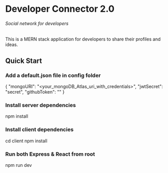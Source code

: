 # Developer Connector 2.0

###### Social network for developers

This is a MERN stack application for developers to share their profiles and ideas.

## Quick Start

### Add a default.json file in config folder
{
  "mongoURI": "<your_mongoDB_Atlas_uri_with_credentials>",
  "jwtSecret": "secret",
  "githubToken": "<yoursecrectaccesstoken>"
}

### Install server dependencies
npm install

### Install client dependencies
cd client
npm install

### Run both Express & React from root
npm run dev
